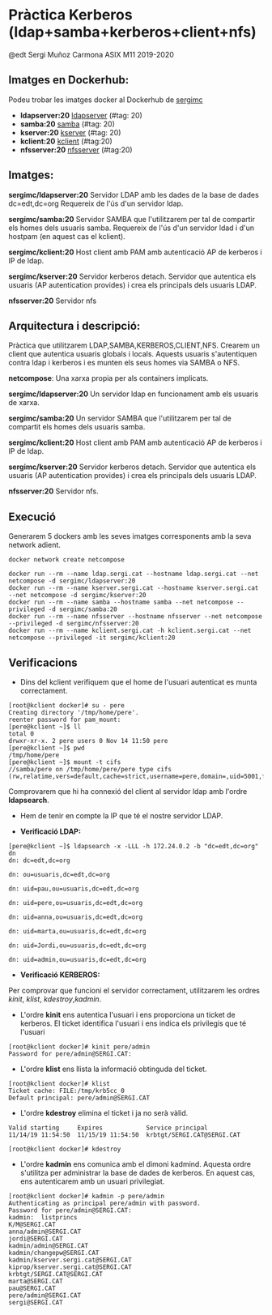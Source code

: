 # Pràctica Kerberos (ldap+samba+kerberos+client+nfs)
@edt Sergi Muñoz Carmona ASIX M11 2019-2020

## Imatges en Dockerhub:
Podeu trobar les imatges docker al Dockerhub de [sergimc](https://hub.docker.com/u/sergimc/)
* **ldapserver:20** [ldapserver](https://hub.docker.com/repository/docker/sergimc/ldapserver) (#tag: 20)
* **samba:20** [samba](https://hub.docker.com/repository/docker/sergimc/samba/general) (#tag: 20)
* **kserver:20** [kserver](https://hub.docker.com/repository/docker/sergimc/kserver) (#tag: 20)
* **kclient:20** [kclient](https://hub.docker.com/repository/docker/sergimc/kclient) (#tag:20)
* **nfsserver:20** [nfsserver](https://hub.docker.com/repository/docker/sergimc/nfsserver) (#tag:20)

## Imatges:
**sergimc/ldapserver:20** Servidor LDAP amb les dades de la base de dades dc=edt,dc=org Requereix de l'ús d'un servidor ldap.

**sergimc/samba:20** Servidor SAMBA que l'utilitzarem per tal de compartir els homes dels usuaris samba. 
Requereix de l'ús d'un servidor ldad i d'un hostpam (en aquest cas el kclient).

**sergimc/kclient:20** Host client amb PAM amb autenticació AP de  kerberos i IP de ldap.

**sergimc/kserver:20** Servidor kerberos detach. Servidor que autentica els usuaris (AP autentication provides) i crea els principals dels usuaris LDAP.

 **nfsserver:20** Servidor nfs

## Arquitectura i descripció:

Pràctica que utilitzarem LDAP,SAMBA,KERBEROS,CLIENT,NFS. Crearem un client que autentica usuaris globals i locals. Aquests usuaris s'autentiquen contra ldap i kerberos i es munten els seus homes via SAMBA o NFS.

**netcompose**: Una xarxa propia per als containers implicats.

**sergimc/ldapserver:20**  Un servidor ldap en funcionament amb els usuaris de xarxa.

**sergimc/samba:20** Un servidor SAMBA que l'utilitzarem per tal de compartit els homes dels usuaris samba.

**sergimc/kclient:20** Host client amb PAM amb autenticació AP de  kerberos i IP de ldap.

**sergimc/kserver:20** Servidor kerberos detach. Servidor que autentica els usuaris (AP autentication provides) i crea els principals dels usuaris LDAP.

 **nfsserver:20** Servidor nfs.

## Execució

Generarem 5 dockers amb les seves imatges corresponents amb la seva network adient.

```
docker network create netcompose

docker run --rm --name ldap.sergi.cat --hostname ldap.sergi.cat --net netcompose -d sergimc/ldapserver:20
docker run --rm --name kserver.sergi.cat --hostname kserver.sergi.cat --net netcompose -d sergimc/kserver:20
docker run --rm --name samba --hostname samba --net netcompose --privileged -d sergimc/samba:20
docker run --rm --name nfsserver --hostname nfsserver --net netcompose --privileged -d sergimc/nfsserver:20
docker run --rm --name kclient.sergi.cat -h kclient.sergi.cat --net netcompose --privileged -it sergimc/kclient:20 
```

## Verificacions

* Dins del kclient verifiquem que el home de l'usuari autenticat es munta correctament.

```
[root@kclient docker]# su - pere
Creating directory '/tmp/home/pere'.
reenter password for pam_mount:
[pere@kclient ~]$ ll
total 0
drwxr-xr-x. 2 pere users 0 Nov 14 11:50 pere
[pere@kclient ~]$ pwd
/tmp/home/pere
[pere@kclient ~]$ mount -t cifs
//samba/pere on /tmp/home/pere/pere type cifs (rw,relatime,vers=default,cache=strict,username=pere,domain=,uid=5001,forceuid,gid=100,forcegid,addr=172.24.0.4,file_mode=0755,dir_mode=0755,nounix,serverino,mapposix,rsize=1048576,wsize=1048576,echo_interval=60,actimeo=1)

```
Comprovarem que hi ha connexió del client al servidor ldap amb l'ordre **ldapsearch**.
* Hem de tenir en compte la IP que té el nostre servidor LDAP.

* **Verificació LDAP:**

```
[pere@kclient ~]$ ldapsearch -x -LLL -h 172.24.0.2 -b "dc=edt,dc=org" dn
dn: dc=edt,dc=org

dn: ou=usuaris,dc=edt,dc=org

dn: uid=pau,ou=usuaris,dc=edt,dc=org

dn: uid=pere,ou=usuaris,dc=edt,dc=org

dn: uid=anna,ou=usuaris,dc=edt,dc=org

dn: uid=marta,ou=usuaris,dc=edt,dc=org

dn: uid=Jordi,ou=usuaris,dc=edt,dc=org

dn: uid=admin,ou=usuaris,dc=edt,dc=org

```
* **Verificació KERBEROS:**

Per comprovar que funcioni el servidor correctament, utilitzarem les ordres *kinit*, *klist*, *kdestroy*,*kadmin*.

* L'ordre **kinit** ens autentica l'usuari i ens proporciona un ticket de kerberos. El ticket identifica l'usuari
i ens indica els privilegis que té l'usuari

```
[root@kclient docker]# kinit pere/admin
Password for pere/admin@SERGI.CAT: 
```

* L'ordre **klist** ens llista la informació obtinguda del ticket.

```
[root@kclient docker]# klist
Ticket cache: FILE:/tmp/krb5cc_0
Default principal: pere/admin@SERGI.CAT
```
* L'ordre **kdestroy** elimina el ticket i ja no serà vàlid.

```
Valid starting     Expires            Service principal
11/14/19 11:54:50  11/15/19 11:54:50  krbtgt/SERGI.CAT@SERGI.CAT

[root@kclient docker]# kdestroy
```
* L'ordre **kadmin** ens comunica amb el dimoni kadmind. Aquesta ordre s'utilitza per administrar la base de
dades de kerberos. En aquest cas, ens autenticarem amb un usuari privilegiat.

```
[root@kclient docker]# kadmin -p pere/admin
Authenticating as principal pere/admin with password.
Password for pere/admin@SERGI.CAT: 
kadmin:  listprincs
K/M@SERGI.CAT
anna/admin@SERGI.CAT
jordi@SERGI.CAT
kadmin/admin@SERGI.CAT
kadmin/changepw@SERGI.CAT
kadmin/kserver.sergi.cat@SERGI.CAT
kiprop/kserver.sergi.cat@SERGI.CAT
krbtgt/SERGI.CAT@SERGI.CAT
marta@SERGI.CAT
pau@SERGI.CAT
pere/admin@SERGI.CAT
sergi@SERGI.CAT


```
